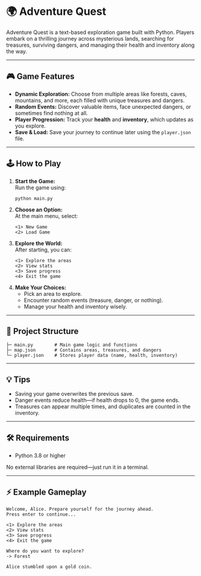 
# 🌍 Adventure Quest

Adventure Quest is a text-based exploration game built with Python. Players embark on a thrilling journey across mysterious lands, searching for treasures, surviving dangers, and managing their health and inventory along the way.

---

## 🎮 Game Features
- **Dynamic Exploration:** Choose from multiple areas like forests, caves, mountains, and more, each filled with unique treasures and dangers.
- **Random Events:** Discover valuable items, face unexpected dangers, or sometimes find nothing at all.
- **Player Progression:** Track your **health** and **inventory**, which updates as you explore.
- **Save & Load:** Save your journey to continue later using the `player.json` file.

---

## 🕹️ How to Play
1. **Start the Game:**  
   Run the game using:
   ```bash
   python main.py
   ```
2. **Choose an Option:**  
   At the main menu, select:
   ```
   <1> New Game
   <2> Load Game
   ```
3. **Explore the World:**  
   After starting, you can:
   ```
   <1> Explore the areas
   <2> View stats
   <3> Save progress
   <4> Exit the game
   ```
4. **Make Your Choices:**  
   - Pick an area to explore.
   - Encounter random events (treasure, danger, or nothing).
   - Manage your health and inventory wisely.

---

## 📂 Project Structure
```
├─ main.py        # Main game logic and functions
├─ map.json       # Contains areas, treasures, and dangers
└─ player.json    # Stores player data (name, health, inventory)
```

---

## 💡 Tips
- Saving your game overwrites the previous save.
- Danger events reduce health—if health drops to 0, the game ends.
- Treasures can appear multiple times, and duplicates are counted in the inventory.

---

## 🛠️ Requirements
- Python 3.8 or higher

No external libraries are required—just run it in a terminal.

---

## ⚡ Example Gameplay
```
Welcome, Alice. Prepare yourself for the journey ahead.
Press enter to continue...

<1> Explore the areas
<2> View stats
<3> Save progress
<4> Exit the game

Where do you want to explore?
-> Forest

Alice stumbled upon a gold coin.
```
